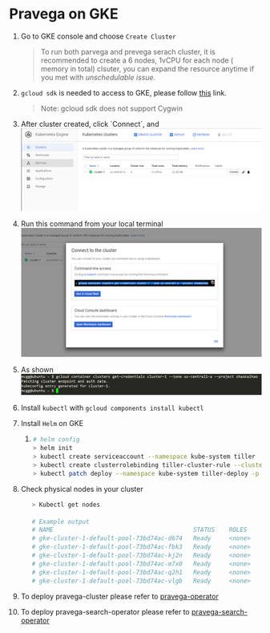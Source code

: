 # Pravega on GKE

1. Go to GKE console and choose `Create Cluster` 
   > To run both parvega and prevega serach cluster, it is recommended to create a 6 nodes, 1vCPU for each node \( memory in total\) clsuter, you can expand the resource anytime if you met with _unschedulable issue._
2. `gcloud sdk` is needed to access to GKE, please follow [this](https://cloud.google.com/sdk/docs/quickstart-linux) link. 
   > Note: gcloud sdk does not support Cygwin
3. After cluster created, click \`Connect\`, and  
   ![](/assets/connect1)

4. Run this command from your local terminal  
   ![](/assets/connect2.png)

5. As shown  
   ![](/assets/connect3.png)

6. Install `kubectl` with `gcloud components install kubectl`

7. Install `Helm` on GKE

   1. ```bash
      # helm config
      > helm init
      > kubectl create serviceaccount --namespace kube-system tiller
      > kubectl create clusterrolebinding tiller-cluster-rule --clusterrole=cluster-admin --serviceaccount=kube-system:tiller
      > kubectl patch deploy --namespace kube-system tiller-deploy -p '{"spec":{"template":{"spec":{"serviceAccount":"tiller"}}}}'
      ```

8. Check physical nodes in your cluster

   ```bash
      > Kubectl get nodes

      # Example output
      # NAME                                       STATUS    ROLES     AGE       VERSION
      # gke-cluster-1-default-pool-73bd74ac-d674   Ready     <none>    25m       v1.9.7-gke.5
      # gke-cluster-1-default-pool-73bd74ac-fbk3   Ready     <none>    25m       v1.9.7-gke.5
      # gke-cluster-1-default-pool-73bd74ac-kj2n   Ready     <none>    25m       v1.9.7-gke.5
      # gke-cluster-1-default-pool-73bd74ac-m7x0   Ready     <none>    25m       v1.9.7-gke.5
      # gke-cluster-1-default-pool-73bd74ac-q2h1   Ready     <none>    25m       v1.9.7-gke.5
      # gke-cluster-1-default-pool-73bd74ac-vlgb   Ready     <none>    25m       v1.9.7-gke.5
   ```

9. To deploy pravega-cluster please refer to [pravega-operator](https://github.com/pravega/pravega-operator)

10. To deploy pravega-search-operator please refer to [pravega-search-operator](https://asdstash.isus.emc.com/projects/NAUT/repos/platform/browse/go/pravega-search-operator/src/dellemc.com/pravega-search-operator?at=feature-pravega-search-operator)



